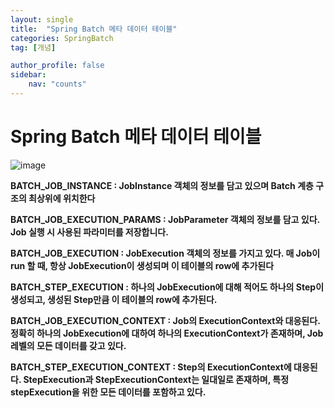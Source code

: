 ```yaml
---
layout: single
title:  "Spring Batch 메타 데이터 테이블"
categories: SpringBatch
tag: [개념]

author_profile: false
sidebar:
    nav: "counts"
---
```


# Spring Batch 메타 데이터 테이블

![image](https://user-images.githubusercontent.com/108928206/227715346-2707b4ac-1fda-4451-b8d4-e9507a7831d0.png)

**BATCH_JOB_INSTANCE : JobInstance 객체의 정보를 담고 있으며 Batch 계층 구조의 최상위에 위치한다**

**BATCH_JOB_EXECUTION_PARAMS : JobParameter 객체의 정보를 담고 있다. Job 실행 시 사용된 파라미터를 저장합니다.**

**BATCH_JOB_EXECUTION : JobExecution 객체의 정보를 가지고 있다. 매 Job이 run 할 때, 항상 JobExecution이 생성되며 이 테이블의 row에 추가된다**

**BATCH_STEP_EXECUTION : 하나의 JobExecution에 대해 적어도 하나의 Step이 생성되고, 생성된 Step만큼 이 테이블의 row에 추가된다.**

**BATCH_JOB_EXECUTION_CONTEXT : Job의 ExecutionContext와 대응된다. 정확히 하나의 JobExecution에 대하여 하나의 ExecutionContext가 존재하며, Job 레벨의 모든 데이터를 갖고 있다.**

**BATCH_STEP_EXECUTION_CONTEXT : Step의 ExecutionContext에 대응된다. StepExecution과 StepExecutionContext는 일대일로 존재하며, 특정 stepExecution을 위한 모든 데이터를 포함하고 있다.**
